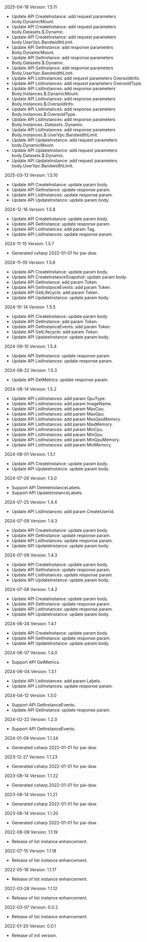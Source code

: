 2025-04-18 Version: 1.5.11
- Update API CreateInstance: add request parameters body.DynamicMount.
- Update API CreateInstance: add request parameters body.Datasets.$.Dynamic.
- Update API CreateInstance: add request parameters body.UserVpc.BandwidthLimit.
- Update API GetInstance: add response parameters Body.DynamicMount.
- Update API GetInstance: add response parameters Body.Datasets.$.Dynamic.
- Update API GetInstance: add response parameters Body.UserVpc.BandwidthLimit.
- Update API ListInstances: add request parameters OversoldInfo.
- Update API ListInstances: add request parameters OversoldType.
- Update API ListInstances: add response parameters Body.Instances.$.DynamicMount.
- Update API ListInstances: add response parameters Body.Instances.$.OversoldInfo.
- Update API ListInstances: add response parameters Body.Instances.$.OversoldType.
- Update API ListInstances: add response parameters Body.Instances.$.Datasets.$.Dynamic.
- Update API ListInstances: add response parameters Body.Instances.$.UserVpc.BandwidthLimit.
- Update API UpdateInstance: add request parameters body.DynamicMount.
- Update API UpdateInstance: add request parameters body.Datasets.$.Dynamic.
- Update API UpdateInstance: add request parameters body.UserVpc.BandwidthLimit.


2025-03-13 Version: 1.5.10
- Update API CreateInstance: update param body.
- Update API GetInstance: update response param.
- Update API ListInstances: update response param.
- Update API UpdateInstance: update param body.


2024-12-16 Version: 1.5.8
- Update API CreateInstance: update param body.
- Update API GetInstance: update response param.
- Update API ListInstances: add param Tag.
- Update API ListInstances: update response param.


2024-11-15 Version: 1.5.7
- Generated csharp 2022-01-01 for pai-dsw.

2024-11-05 Version: 1.5.6
- Update API CreateInstance: update param body.
- Update API CreateInstanceSnapshot: update param body.
- Update API GetInstance: add param Token.
- Update API GetInstanceEvents: add param Token.
- Update API GetLifecycle: add param Token.
- Update API UpdateInstance: update param body.


2024-10-14 Version: 1.5.5
- Update API CreateInstance: update param body.
- Update API GetInstance: add param Token.
- Update API GetInstanceEvents: add param Token.
- Update API GetLifecycle: add param Token.
- Update API UpdateInstance: update param body.


2024-09-10 Version: 1.5.4
- Update API GetInstance: update response param.
- Update API ListInstances: update response param.


2024-08-22 Version: 1.5.3
- Update API GetMetrics: update response param.


2024-08-14 Version: 1.5.2
- Update API ListInstances: add param GpuType.
- Update API ListInstances: add param ImageName.
- Update API ListInstances: add param MaxCpu.
- Update API ListInstances: add param MaxGpu.
- Update API ListInstances: add param MaxGpuMemory.
- Update API ListInstances: add param MaxMemory.
- Update API ListInstances: add param MinCpu.
- Update API ListInstances: add param MinGpu.
- Update API ListInstances: add param MinGpuMemory.
- Update API ListInstances: add param MinMemory.


2024-08-01 Version: 1.5.1
- Update API CreateInstance: update param body.
- Update API UpdateInstance: update param body.


2024-07-26 Version: 1.5.0
- Support API DeleteInstanceLabels.
- Support API UpdateInstanceLabels.


2024-07-25 Version: 1.4.4
- Update API ListInstances: add param CreateUserId.


2024-07-09 Version: 1.4.3
- Update API CreateInstance: update param body.
- Update API GetInstance: update response param.
- Update API ListInstances: update response param.
- Update API UpdateInstance: update param body.


2024-07-09 Version: 1.4.3
- Update API CreateInstance: update param body.
- Update API GetInstance: update response param.
- Update API ListInstances: update response param.
- Update API UpdateInstance: update param body.


2024-07-08 Version: 1.4.2
- Update API CreateInstance: update param body.
- Update API GetInstance: update response param.
- Update API ListInstances: update response param.
- Update API UpdateInstance: update param body.


2024-06-24 Version: 1.4.1
- Update API CreateInstance: update param body.
- Update API GetInstance: update response param.
- Update API UpdateInstance: update param body.


2024-06-07 Version: 1.4.0
- Support API GetMetrics.


2024-06-04 Version: 1.3.1
- Update API ListInstances: add param Labels.
- Update API ListInstances: update response param.


2024-04-12 Version: 1.3.0
- Support API GetInstanceEvents.
- Update API GetInstance: update response param.


2024-02-22 Version: 1.2.0
- Support API GetInstanceEvents.


2024-01-09 Version: 1.1.24
- Generated csharp 2022-01-01 for pai-dsw.

2023-12-27 Version: 1.1.23
- Generated csharp 2022-01-01 for pai-dsw.

2023-08-14 Version: 1.1.22
- Generated csharp 2022-01-01 for pai-dsw.

2023-08-14 Version: 1.1.21
- Generated csharp 2022-01-01 for pai-dsw.

2023-08-14 Version: 1.1.20
- Generated csharp 2022-01-01 for pai-dsw.

2022-08-08 Version: 1.1.19
- Release of list instance enhancement.

2022-07-15 Version: 1.1.18
- Release of list instance enhancement.

2022-05-18 Version: 1.1.17
- Release of list instance enhancement.

2022-03-28 Version: 1.1.12
- Release of list instance enhancement.

2022-03-07 Version: 0.0.2
- Release of list instance enhancement.

2022-01-20 Version: 0.0.1
- Release of init version.

